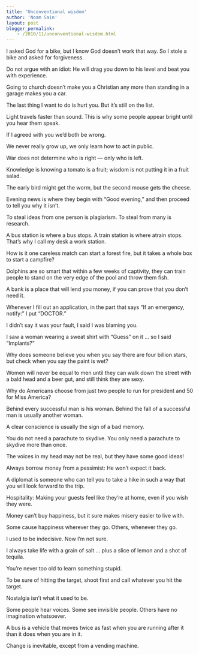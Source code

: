 ```yaml
---
title: 'Unconventional wisdom'
author: 'Noam Sain'
layout: post
blogger_permalink:
    - /2010/11/unconventional-wisdom.html
---
```


I asked God for a bike, but I know God doesn’t work that way. So I stole a bike and asked for forgiveness.  
  
Do not argue with an idiot: He will drag you down to his level and beat you with experience.

Going to church doesn’t make you a Christian any more than standing in a garage makes you a car.

The last thing I want to do is hurt you. But it’s still on the list.

Light travels faster than sound. This is why some people appear bright until you hear them speak.

If I agreed with you we’d both be wrong.

We never really grow up, we only learn how to act in public.

War does not determine who is right — only who is left.

Knowledge is knowing a tomato is a fruit; wisdom is not putting it in a fruit salad.

The early bird might get the worm, but the second mouse gets the cheese.

Evening news is where they begin with “Good evening,” and then proceed to tell you why it isn’t.

To steal ideas from one person is plagiarism. To steal from many is research.

A bus station is where a bus stops. A train station is where atrain stops. That’s why I call my desk a work station.

How is it one careless match can start a forest fire, but it takes a whole box to start a campfire?

Dolphins are so smart that within a few weeks of captivity, they can train people to stand on the very edge of the pool and throw them fish.

A bank is a place that will lend you money, if you can prove that you don’t need it.

Whenever I fill out an application, in the part that says “If an emergency, notify:” I put “DOCTOR.”

I didn’t say it was your fault, I said I was blaming you.

I saw a woman wearing a sweat shirt with “Guess” on it … so I said “Implants?”

Why does someone believe you when you say there are four billion stars, but check when you say the paint is wet?

Women will never be equal to men until they can walk down the street with a bald head and a beer gut, and still think they are sexy.

Why do Americans choose from just two people to run for president and 50 for Miss America?

Behind every successful man is his woman. Behind the fall of a successful man is usually another woman.

A clear conscience is usually the sign of a bad memory.

You do not need a parachute to skydive. You only need a parachute to skydive more than once.

The voices in my head may not be real, but they have some good ideas!

Always borrow money from a pessimist: He won’t expect it back.

A diplomat is someone who can tell you to take a hike in such a way that you will look forward to the trip.

Hospitality: Making your guests feel like they’re at home, even if you wish they were.

Money can’t buy happiness, but it sure makes misery easier to live with.

Some cause happiness wherever they go. Others, whenever they go.

I used to be indecisive. Now I’m not sure.

I always take life with a grain of salt … plus a slice of lemon and a shot of tequila.

You’re never too old to learn something stupid.

To be sure of hitting the target, shoot first and call whatever you hit the target.

Nostalgia isn’t what it used to be.

Some people hear voices. Some see invisible people. Others have no imagination whatsoever.

A bus is a vehicle that moves twice as fast when you are running after it  
than it does when you are in it.

Change is inevitable, except from a vending machine.